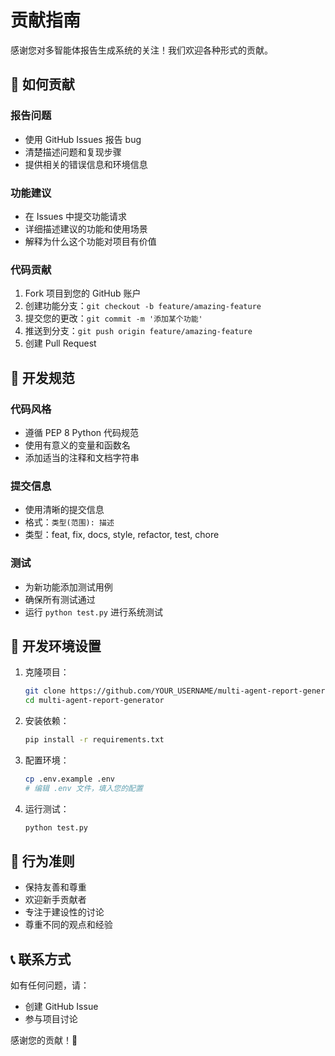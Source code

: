 # 贡献指南

感谢您对多智能体报告生成系统的关注！我们欢迎各种形式的贡献。

## 🤝 如何贡献

### 报告问题
- 使用 GitHub Issues 报告 bug
- 清楚描述问题和复现步骤
- 提供相关的错误信息和环境信息

### 功能建议
- 在 Issues 中提交功能请求
- 详细描述建议的功能和使用场景
- 解释为什么这个功能对项目有价值

### 代码贡献
1. Fork 项目到您的 GitHub 账户
2. 创建功能分支：`git checkout -b feature/amazing-feature`
3. 提交您的更改：`git commit -m '添加某个功能'`
4. 推送到分支：`git push origin feature/amazing-feature`
5. 创建 Pull Request

## 📝 开发规范

### 代码风格
- 遵循 PEP 8 Python 代码规范
- 使用有意义的变量和函数名
- 添加适当的注释和文档字符串

### 提交信息
- 使用清晰的提交信息
- 格式：`类型(范围): 描述`
- 类型：feat, fix, docs, style, refactor, test, chore

### 测试
- 为新功能添加测试用例
- 确保所有测试通过
- 运行 `python test.py` 进行系统测试

## 🔧 开发环境设置

1. 克隆项目：
   ```bash
   git clone https://github.com/YOUR_USERNAME/multi-agent-report-generator.git
   cd multi-agent-report-generator
   ```

2. 安装依赖：
   ```bash
   pip install -r requirements.txt
   ```

3. 配置环境：
   ```bash
   cp .env.example .env
   # 编辑 .env 文件，填入您的配置
   ```

4. 运行测试：
   ```bash
   python test.py
   ```

## 📜 行为准则

- 保持友善和尊重
- 欢迎新手贡献者
- 专注于建设性的讨论
- 尊重不同的观点和经验

## 📞 联系方式

如有任何问题，请：
- 创建 GitHub Issue
- 参与项目讨论

感谢您的贡献！🎉

